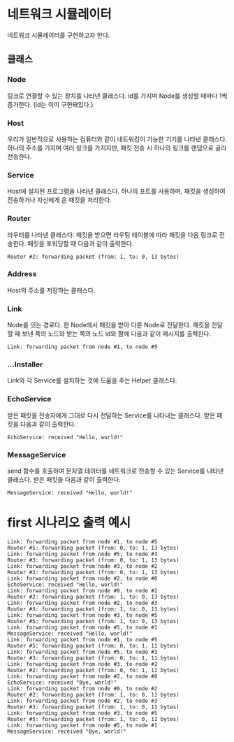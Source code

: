 # 네트워크 시뮬레이터

네트워크 시뮬레이터를 구현하고자 한다.


## 클래스

### Node
링크로 연결할 수 있는 장치를 나타낸 클래스다. id를 가지며 Node를 생성할 때마다 1씩 증가한다. (id는 이미 구현돼있다.)

### Host
우리가 일반적으로 사용하는 컴퓨터와 같이 네트워킹이 가능한 기기를 나타낸 클래스다. 하나의 주소를 가지며 여러 링크를 가지지만, 패킷 전송 시 하나의 링크를 랜덤으로 골라 전송한다.

### Service
Host에 설치된 프로그램을 나타낸 클래스다. 하나의 포트를 사용하며, 패킷을 생성하여 전송하거나 자신에게 온 패킷을 처리한다.

### Router
라우터를 나타낸 클래스다. 패킷을 받으면 라우팅 테이블에 따라 패킷을 다음 링크로 전송한다. 패킷을 포워딩할 때 다음과 같이 출력한다.

```
Router #2: forwarding packet (from: 1, to: 0, 13 bytes)
```

### Address
Host의 주소를 저장하는 클래스다.

### Link
Node를 잇는 경로다. 한 Node에서 패킷을 받아 다른 Node로 전달한다. 패킷을 전달할 때 보낸 쪽의 노드와 받는 쪽의 노드 id와 함께 다음과 같이 메시지를 출력한다.
```
Link: forwarding packet from node #1, to node #5
```

### ...Installer
Link와 각 Service를 설치하는 것에 도움을 주는 Helper 클래스다.

### EchoService
받은 패킷을 전송자에게 그대로 다시 전달하는 Service를 나타내는 클래스다. 받은 패킷을 다음과 같이 출력한다.
```
EchoService: received "Hello, world!"
```

### MessageService
send 함수를 호출하여 문자열 데이터를 네트워크로 전송할 수 있는 Service를 나타낸 클래스다. 받은 패킷을 다음과 같이 출력한다.
```
MessageService: received "Hello, world!"
```

# first 시나리오 출력 예시
```
Link: forwarding packet from node #1, to node #5
Router #5: forwarding packet (from: 0, to: 1, 13 bytes)
Link: forwarding packet from node #5, to node #3
Router #3: forwarding packet (from: 0, to: 1, 13 bytes)
Link: forwarding packet from node #3, to node #2
Router #2: forwarding packet (from: 0, to: 1, 13 bytes)
Link: forwarding packet from node #2, to node #0
EchoService: received "Hello, world!"
Link: forwarding packet from node #0, to node #2
Router #2: forwarding packet (from: 1, to: 0, 13 bytes)
Link: forwarding packet from node #2, to node #3
Router #3: forwarding packet (from: 1, to: 0, 13 bytes)
Link: forwarding packet from node #3, to node #5
Router #5: forwarding packet (from: 1, to: 0, 13 bytes)
Link: forwarding packet from node #5, to node #1
MessageService: received "Hello, world!"
Link: forwarding packet from node #1, to node #5
Router #5: forwarding packet (from: 0, to: 1, 11 bytes)
Link: forwarding packet from node #5, to node #3
Router #3: forwarding packet (from: 0, to: 1, 11 bytes)
Link: forwarding packet from node #3, to node #2
Router #2: forwarding packet (from: 0, to: 1, 11 bytes)
Link: forwarding packet from node #2, to node #0
EchoService: received "Bye, world!"
Link: forwarding packet from node #0, to node #2
Router #2: forwarding packet (from: 1, to: 0, 11 bytes)
Link: forwarding packet from node #2, to node #3
Router #3: forwarding packet (from: 1, to: 0, 11 bytes)
Link: forwarding packet from node #3, to node #5
Router #5: forwarding packet (from: 1, to: 0, 11 bytes)
Link: forwarding packet from node #5, to node #1
MessageService: received "Bye, world!"
```
